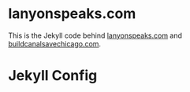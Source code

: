 # lanyonspeaks.com
This is the Jekyll code behind [lanyonspeaks.com](http://www.lanyonspeaks.com/) and [buildcanalsavechicago.com](http://buildcanalsavechicago.com/).

# Jekyll Config

